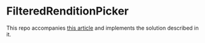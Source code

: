 # FilteredRenditionPicker

This repo accompanies [this article](http://www.franr.com/2016/03/custom-image-renditions-list-in-sharepoint-online) and implements the solution described in it.
